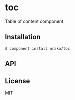 
# toc

  Table of content component

## Installation

    $ component install nrako/toc

## API

   

## License

  MIT
